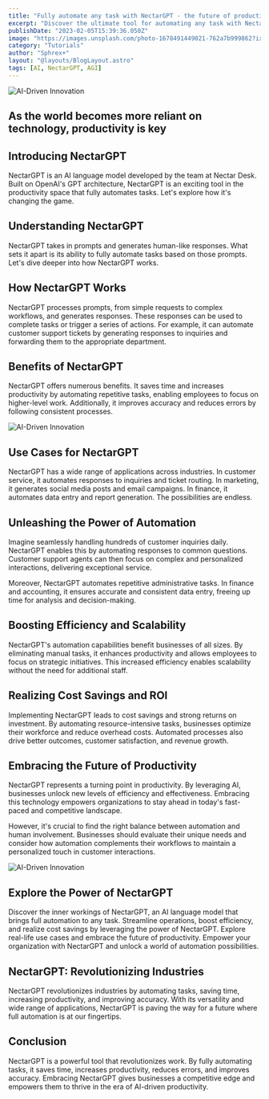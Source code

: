```yaml
---
title: "Fully automate any task with NectarGPT - the future of productivity is here."
excerpt: "Discover the ultimate tool for automating any task with NectarGPT! With our AI-powered chrome extension, you'll have the power to fully automate any task right from your browser using prompts tailored to your specific needs. Whether you're generating code, writing a blog post, or managing your social media accounts, NectarGPT makes it easy to streamline your workflow and save valuable time. Plus, our in-tab chat feature and AI voice commands give you even more control and flexibility, while our source file ability ensures that your work is always backed up and easily accessible. Say goodbye to tedious, time-consuming tasks and hello to a more productive, efficient way of working with NectarGPT. Try it today and experience the power of automation!"
publishDate: "2023-02-05T15:39:36.050Z"
image: "https://images.unsplash.com/photo-1678491449021-762a7b999862?ixlib=rb-4.0.3&ixid=MnwxMjA3fDB8MHxwaG90by1wYWdlfHx8fGVufDB8fHx8&auto=format&fit=crop&w=928&q=80"
category: "Tutorials"
author: "Sphrex+"
layout: "@layouts/BlogLayout.astro"
tags: [AI, NectarGPT, AGI]
---
```


<img src="https://images.unsplash.com/photo-1679403766669-17890714e491?ixlib=rb-4.0.3&ixid=M3wxMjA3fDB8MHxwaG90by1wYWdlfHx8fGVufDB8fHx8fA%3D%3D&auto=format&fit=crop&w=870&q=80" alt="AI-Driven Innovation" />

<article>
  <h1>As the world becomes more reliant on technology, productivity is key</h1>

  <section>
    <h2>Introducing NectarGPT</h2>
    <p>NectarGPT is an AI language model developed by the team at Nectar Desk. Built on OpenAI's GPT architecture, NectarGPT is an exciting tool in the productivity space that fully automates tasks. Let's explore how it's changing the game.</p>
  </section>

  <section>
    <h2>Understanding NectarGPT</h2>
    <p>NectarGPT takes in prompts and generates human-like responses. What sets it apart is its ability to fully automate tasks based on those prompts. Let's dive deeper into how NectarGPT works.</p>
  </section>

  <section>
    <h2>How NectarGPT Works</h2>
    <p>NectarGPT processes prompts, from simple requests to complex workflows, and generates responses. These responses can be used to complete tasks or trigger a series of actions. For example, it can automate customer support tickets by generating responses to inquiries and forwarding them to the appropriate department.</p>
  </section>

  <section>
    <h2>Benefits of NectarGPT</h2>
    <p>NectarGPT offers numerous benefits. It saves time and increases productivity by automating repetitive tasks, enabling employees to focus on higher-level work. Additionally, it improves accuracy and reduces errors by following consistent processes.</p>
  </section>

  <img src="https://images.unsplash.com/photo-1623018697148-8350cf18e64e?ixlib=rb-4.0.3&ixid=M3wxMjA3fDB8MHxwaG90by1wYWdlfHx8fGVufDB8fHx8fA%3D%3D&auto=format&fit=crop&w=435&q=80" alt="AI-Driven Innovation" />

  <section>
    <h2>Use Cases for NectarGPT</h2>
    <p>NectarGPT has a wide range of applications across industries. In customer service, it automates responses to inquiries and ticket routing. In marketing, it generates social media posts and email campaigns. In finance, it automates data entry and report generation. The possibilities are endless.</p>
  </section>

  <section>
    <h2>Unleashing the Power of Automation</h2>
    <p>Imagine seamlessly handling hundreds of customer inquiries daily. NectarGPT enables this by automating responses to common questions. Customer support agents can then focus on complex and personalized interactions, delivering exceptional service.</p>
    <p>Moreover, NectarGPT automates repetitive administrative tasks. In finance and accounting, it ensures accurate and consistent data entry, freeing up time for analysis and decision-making.</p>
  </section>

  <section>
    <h2>Boosting Efficiency and Scalability</h2>
    <p>NectarGPT's automation capabilities benefit businesses of all sizes. By eliminating manual tasks, it enhances productivity and allows employees to focus on strategic initiatives. This increased efficiency enables scalability without the need for additional staff.</p>
  </section>

  <section>
    <h2>Realizing Cost Savings and ROI</h2>
    <p>Implementing NectarGPT leads to cost savings and strong returns on investment. By automating resource-intensive tasks, businesses optimize their workforce and reduce overhead costs. Automated processes also drive better outcomes, customer satisfaction, and revenue growth.</p>
  </section>

  <section>
    <h2>Embracing the Future of Productivity</h2>
    <p>NectarGPT represents a turning point in productivity. By leveraging AI, businesses unlock new levels of efficiency and effectiveness. Embracing this technology empowers organizations to stay ahead in today's fast-paced and competitive landscape.</p>
    <p>However, it's crucial to find the right balance between automation and human involvement. Businesses should evaluate their unique needs and consider how automation complements their workflows to maintain a personalized touch in customer interactions.</p>
  </section>

  <img src="https://images.unsplash.com/photo-1534685785745-60a2cea0ec34?ixlib=rb-4.0.3&ixid=M3wxMjA3fDB8MHxwaG90by1wYWdlfHx8fGVufDB8fHx8fA%3D%3D&auto=format&fit=crop&w=725&q=80" alt="AI-Driven Innovation" />

  <section>
    <h2>Explore the Power of NectarGPT</h2>
    <p>Discover the inner workings of NectarGPT, an AI language model that brings full automation to any task. Streamline operations, boost efficiency, and realize cost savings by leveraging the power of NectarGPT. Explore real-life use cases and embrace the future of productivity. Empower your organization with NectarGPT and unlock a world of automation possibilities.</p>
  </section>

  <section>
    <h2>NectarGPT: Revolutionizing Industries</h2>
    <p>NectarGPT revolutionizes industries by automating tasks, saving time, increasing productivity, and improving accuracy. With its versatility and wide range of applications, NectarGPT is paving the way for a future where full automation is at our fingertips.</p>
  </section>

  <section>
    <h2>Conclusion</h2>
    <p>NectarGPT is a powerful tool that revolutionizes work. By fully automating tasks, it saves time, increases productivity, reduces errors, and improves accuracy. Embracing NectarGPT gives businesses a competitive edge and empowers them to thrive in the era of AI-driven productivity.</p>
  </section>

</article>
